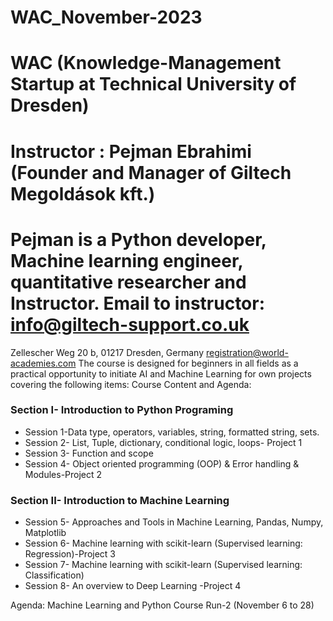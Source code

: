 # WAC_November-2023
# WAC (Knowledge-Management Startup at Technical University of Dresden)
# Instructor : Pejman Ebrahimi (Founder and Manager of Giltech Megoldások kft.)
# Pejman is a Python developer, Machine learning engineer, quantitative researcher and Instructor. Email to instructor: info@giltech-support.co.uk

Zellescher Weg 20 b, 01217 Dresden, Germany registration@world-academies.com
The course is designed for beginners in all fields as a practical opportunity to initiate AI and Machine Learning for own projects covering the following items:
Course Content and Agenda:

### Section I- Introduction to Python Programing
* Session 1-Data type, operators, variables, string, formatted string, sets.
* Session 2- List, Tuple, dictionary, conditional logic, loops- Project 1
* Session 3- Function and scope
* Session 4- Object oriented programming (OOP) & Error handling & Modules-Project 2
### Section II- Introduction to Machine Learning
* Session 5- Approaches and Tools in Machine Learning, Pandas, Numpy, Matplotlib
* Session 6- Machine learning with scikit-learn (Supervised learning: Regression)-Project 3
* Session 7- Machine learning with scikit-learn (Supervised learning: Classification)
* Session 8- An overview to Deep Learning -Project 4

Agenda: Machine Learning and Python Course Run-2 (November 6 to 28)
